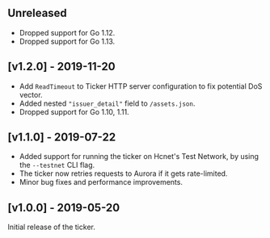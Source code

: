 ## Unreleased

* Dropped support for Go 1.12.
* Dropped support for Go 1.13.


## [v1.2.0] - 2019-11-20
- Add `ReadTimeout` to Ticker HTTP server configuration to fix potential DoS vector.
- Added nested `"issuer_detail"` field to `/assets.json`.
- Dropped support for Go 1.10, 1.11.


## [v1.1.0] - 2019-07-22

- Added support for running the ticker on Hcnet's Test Network, by using the `--testnet` CLI flag.
- The ticker now retries requests to Aurora if it gets rate-limited.
- Minor bug fixes and performance improvements.


## [v1.0.0] - 2019-05-20

Initial release of the ticker.
